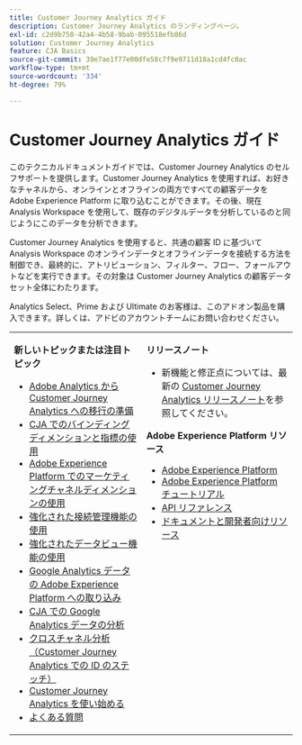 ```yaml
---
title: Customer Journey Analytics ガイド
description: Customer Journey Analytics のランディングページ。
exl-id: c2d9b758-42a4-4b58-9bab-095518efb86d
solution: Customer Journey Analytics
feature: CJA Basics
source-git-commit: 39e7ae1f77e00dfe58c7f9e9711d18a1cd4fc0ac
workflow-type: tm+mt
source-wordcount: '334'
ht-degree: 79%

---
```


# Customer Journey Analytics ガイド

このテクニカルドキュメントガイドでは、Customer Journey Analytics のセルフサポートを提供します。Customer Journey Analytics を使用すれば、お好きなチャネルから、オンラインとオフラインの両方ですべての顧客データを Adobe Experience Platform に取り込むことができます。その後、現在 Analysis Workspace を使用して、既存のデジタルデータを分析しているのと同じようにこのデータを分析できます。

Customer Journey Analytics を使用すると、共通の顧客 ID に基づいて Analysis Workspace のオンラインデータとオフラインデータを接続する方法を制御でき、最終的に、アトリビューション、フィルター、フロー、フォールアウトなどを実行できます。その対象は Customer Journey Analytics の顧客データセット全体にわたります。

Analytics Select、Prime および Ultimate のお客様は、このアドオン製品を購入できます。詳しくは、アドビのアカウントチームにお問い合わせください。

<table frame="none"> 
 <tbody> 
  <tr> 
   <td colname="col1" colsep="0" rowsep="0" valign="top"> <p class="head"> <b>新しいトピックまたは注目トピック</b> </p> <p> 
     <ul>
     <li><a href="https://experienceleague.adobe.com/docs/analytics-platform/using/cja-overview/aa-to-cja.html"> Adobe Analytics から Customer Journey Analytics への移行の準備 </a> </li>
      <li><a href="https://experienceleague.adobe.com/docs/analytics-platform/using/cja-usecases/binding-dimensions-metrics.html"> CJA でのバインディングディメンションと指標の使用 </a> </li>
      <li><a href="https://experienceleague.adobe.com/docs/analytics-platform/using/cja-usecases/marketing-channels.html"> Adobe Experience Platform でのマーケティングチャネルディメンションの使用
 </a> </li>
     <li><a href="https://experienceleague.adobe.com/docs/analytics-platform/using/cja-connections/manage-connections.html#connection-detail"> 強化された接続管理機能の使用 </a> </li>
      <li><a href="https://experienceleague.adobe.com/docs/analytics-platform/using/cja-dataviews/data-views.html#cja-dataviews"> 強化されたデータビュー機能の使用 </a> </li>
      <li><a href="https://experienceleague.adobe.com/docs/analytics-platform/using/cja-usecases/ga-to-cja.html#cja-usecases"> Google Analytics データの Adobe Experience Platform への取り込み </a> </li>
      <li><a href="https://experienceleague.adobe.com/docs/analytics-platform/using/cja-usecases/ga-to-cja-reporting.html#cja-usecases"> CJA での Google Analytics データの分析 </a> </li>
      <li><a href="https://experienceleague.adobe.com/docs/analytics-platform/using/cja-connections/cca/overview.html#cja-connections"> クロスチャネル分析（Customer Journey Analytics での ID のステッチ） </a> </li>
      <li><a href="https://experienceleague.adobe.com/docs/analytics-platform/using/cja-overview/cja-getting-started.html?lang=ja">Customer Journey Analytics を使い始める</a> </li> 
      <li><a href="https://experienceleague.adobe.com/docs/analytics-platform/using/cja-overview/cja-faq.html?lang=ja">よくある質問</a> </li> 
   <td colname="col2" valign="top"> <p class="head"><b>リリースノート</b> </p> 
    <ul> 
     <li>新機能と修正点については、最新の <a href="https://experienceleague.adobe.com/docs/analytics-platform/using/releases/latest.html" format="https" scope="external">Customer Journey Analytics リリースノート</a>を参照してください。 </li> 
    </ul> <p class="head"> <b>Adobe Experience Platform リソース</b> </p> 
    <ul> 
     <li><a href="https://www.adobe.com/jp/experience-platform.html" format="http" scope="external">Adobe Experience Platform</a> </li> 
     <li> <a href="https://experienceleague.adobe.com/docs/platform-learn/tutorials/overview.html?lang=ja" format="https" scope="external">Adobe Experience Platform チュートリアル</a> </li> 
     <li><a href="https://www.adobe.io/apis/experienceplatform/home/api-reference.html" format="https" scope="external">API リファレンス</a> </li> 
     <li><a href="https://www.adobe.com/jp/experience-platform/documentation-and-developer-resources.html" format="https" scope="external">ドキュメントと開発者向けリソース</a> </li> 
    </ul> </td> 
  </tr> 
 </tbody> 
</table>
